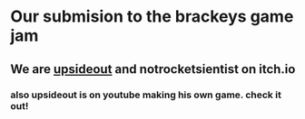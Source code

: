 # Our submision to the brackeys game jam

## We are [upsideout](https://downside-in.itch.io) and notrocketsientist on itch.io

### also upsideout is on youtube making his own game. check it out!

